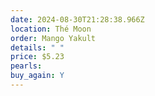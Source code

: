 ```yaml
---
date: 2024-08-30T21:28:38.966Z
location: Thé Moon
order: Mango Yakult
details: " "
price: $5.23
pearls: 
buy_again: Y
---
```

